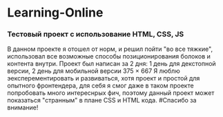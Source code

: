 # Learning-Online
### Тестовый проект с использование HTML, CSS, JS
В данном проекте я отошел от норм, и решил пойти "во все тяжкие", использовал все возможные способы позиционирования болоков и контента внутри.
Проект был написан за 2 дня: 1 день для декстопной версии, 2 день для мобильной версии 375 × 667
Я люблю эексперементировать и развиваться, хотя проект и простой для опытного фронтендера, для себя я смог даже в таком проекте попробовать много интереснрых фич, поэтому данный проект может показаться "странным" в плане CSS и HTML кода.
#Спасибо за внимание! 
